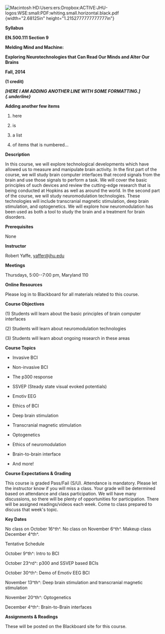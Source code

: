 ![Macintosh
HD:Users:ers:Dropbox:ACTIVE:JHU-logos:WSE:small:PDF:whiting.small.horizontal.black.pdf](media/image1.wmf){width="2.68125in"
height="1.2152777777777777in"}

**Syllabus**

**EN.500.111 Section 9**

**Melding Mind and Machine:**

**Exploring Neurotechnologies that Can Read Our Minds and Alter Our
Brains**

**Fall, 2014**

**(1 credit)**

***[HERE I AM ADDING ANOTHER LINE WITH SOME FORMATTING.]{.underline}***

**Adding another few items**

1.  here

2.  is

3.  a list

4.  of items that is numbered...

**Description**

In this course, we will explore technological developments which have
allowed us to measure and manipulate brain activity. In the first part
of the course, we will study brain computer interfaces that record
signals from the brain and use those signals to perform a task. We will
cover the basic principles of such devices and review the cutting-edge
research that is being conducted at Hopkins as well as around the world.
In the second part of the course, we will study neuromodulation
technologies. These technologies will include transcranial magnetic
stimulation, deep brain stimulation, and optogenetics. We will explore
how neuromodulation has been used as both a tool to study the brain and
a treatment for brain disorders.

**Prerequisites**

None

**Instructor**

Robert Yaffe, <yaffer@jhu.edu>

**Meetings**

Thursdays, 5:00--7:00 pm, Maryland 110

**Online Resources**

Please log in to Blackboard for all materials related to this course.

**Course Objectives**

(1) Students will learn about the basic principles of brain computer
    interfaces

(2) Students will learn about neuromodulation technologies

(3) Students will learn about ongoing research in these areas

**Course Topics**

-   Invasive BCI

-   Non-invasive BCI

-   The p300 response

-   SSVEP (Steady state visual evoked potentials)

-   Emotiv EEG

-   Ethics of BCI

-   Deep brain stimulation

-   Transcranial magnetic stimulation

-   Optogenetics

-   Ethics of neuromodulation

-   Brain-to-brain interface

-   And more!

**Course Expectations & Grading**

This course is graded Pass/Fail (S/U). Attendance is mandatory. Please
let the instructor know if you will miss a class. Your grade will be
determined based on attendance and class participation. We will have
many discussions, so there will be plenty of opportunities for
participation. There will be assigned readings/videos each week. Come to
class prepared to discuss that week's topic.

**Key Dates**

No class on October 16^th^. No class on November 6^th^. Makeup class
December 4^th^.

Tentative Schedule

October 9^th^: Intro to BCI

October 23^rd^: p300 and SSVEP based BCIs

October 30^th^: Demo of Emotiv EEG BCI

November 13^th^: Deep brain stimulation and transcranial magnetic
stimulation

November 20^th^: Optogenetics

December 4^th^: Brain-to-Brain interfaces

**Assignments & Readings**

These will be posted on the Blackboard site for this course.
